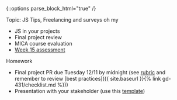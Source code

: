 {::options parse_block_html="true" /}
<section class="accordion-wrapper">

<div class="accordion-title js-trigger-content-toggle">
Topic: JS Tips, Freelancing and surveys oh my
</div>

- JS in your projects
- Final project review
- MICA course evaluation
- [Week 15 assessment](https://goo.gl/forms/fKqyXOuRFEiBJtio1)

<!-- {::options parse_block_html="true" /}
<div class="accordion-title has-no-content js-content-toggle-ignore">

Slides

[PDF](files/w15-.min.pdf){:target="_blank"} ( KB)

</div>

 -->

<div class="accordion-title js-trigger-content-toggle">
Homework
</div>

- Final project PR due Tuesday 12/11 by midnight (see [rubric](https://docs.google.com/spreadsheets/d/1GtCEtje9Erxfs3quKEUiOVBVL0BPXFDLumgOeGAPt8Y/edit?usp=sharing) and remember to review [best practices]({{ site.baseurl }}{% link gd-431/checklist.md %}))
- Presentation with your stakeholder (use this [template](https://drive.google.com/drive/folders/1X5h8HKxCGxm7xnv8_BngVhSMJ7bpucR_?usp=sharing))

</section>
